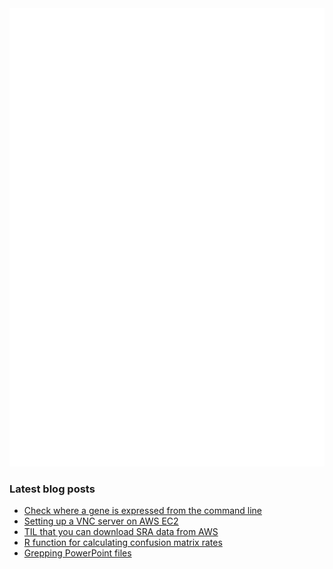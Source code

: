 <img align = "left" src="github-metrics.svg" />
<img src="metrics.plugin.achievements.compact.svg" />

### Latest blog posts

<!-- BLOG-POST-LIST:START -->
- [Check where a gene is expressed from the command line](https://davetang.org/muse/2023/05/16/check-where-a-gene-is-expressed-from-the-command-line/)
- [Setting up a VNC server on AWS EC2](https://davetang.org/muse/2023/04/20/setting-up-a-vnc-server-on-aws-ec2/)
- [TIL that you can download SRA data from AWS](https://davetang.org/muse/2023/04/06/til-that-you-can-download-sra-data-from-aws/)
- [R function for calculating confusion matrix rates](https://davetang.org/muse/2023/03/09/r-function-for-calculating-confusion-matrix-rates/)
- [Grepping PowerPoint files](https://davetang.org/muse/2023/03/01/grepping-powerpoint-files/)
<!-- BLOG-POST-LIST:END -->
